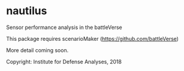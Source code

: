 # nautilus
Sensor performance analysis in the battleVerse

This package requires scenarioMaker (https://github.com/battleVerse)

More detail coming soon.

Copyright: Institute for Defense Analyses, 2018